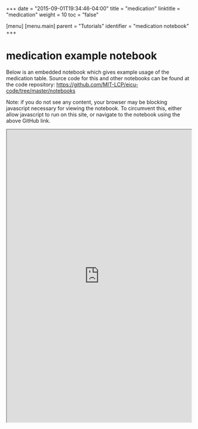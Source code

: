 +++
date = "2015-09-01T19:34:46-04:00"
title = "medication"
linktitle = "medication"
weight = 10
toc = "false"

[menu]
  [menu.main]
    parent = "Tutorials"
    identifier = "medication notebook"
+++

# medication example notebook

Below is an embedded notebook which gives example usage of the medication table.
Source code for this and other notebooks can be found at the code repository:
https://github.com/MIT-LCP/eicu-code/tree/master/notebooks

Note: if you do not see any content, your browser may be blocking javascript necessary for viewing the notebook. To circumvent this, either allow javascript to run on this site, or navigate to the notebook using the above GitHub link.

<iframe src="https://nbviewer.jupyter.org/github/MIT-LCP/eicu-code/blob/master/notebooks/medication.ipynb" width="100%" height="800" scrolling="yes"></iframe>

